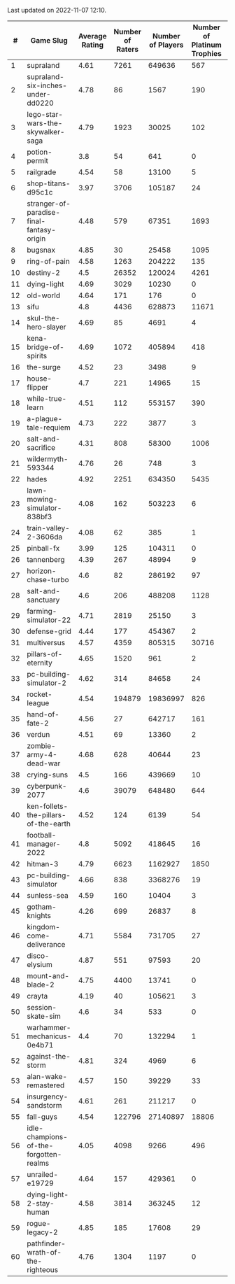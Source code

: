 Last updated on 2022-11-07 12:10.


|#|Game Slug|Average Rating|Number of Raters|Number of Players|Number of Platinum Trophies|Max Rarity (%)|
|---|---|---|---|---|---|---|
|1|supraland|4.61|7261|649636|567|99|
|2|supraland-six-inches-under-dd0220|4.78|86|1567|190|99|
|3|lego-star-wars-the-skywalker-saga|4.79|1923|30025|102|98|
|4|potion-permit|3.8|54|641|0|98|
|5|railgrade|4.54|58|13100|5|98|
|6|shop-titans-d95c1c|3.97|3706|105187|24|98|
|7|stranger-of-paradise-final-fantasy-origin|4.48|579|67351|1693|98|
|8|bugsnax|4.85|30|25458|1095|97|
|9|ring-of-pain|4.58|1263|204222|135|97|
|10|destiny-2|4.5|26352|120024|4261|96|
|11|dying-light|4.69|3029|10230|0|96|
|12|old-world|4.64|171|176|0|96|
|13|sifu|4.8|4436|628873|11671|96|
|14|skul-the-hero-slayer|4.69|85|4691|4|96|
|15|kena-bridge-of-spirits|4.69|1072|405894|418|94|
|16|the-surge|4.52|23|3498|9|94|
|17|house-flipper|4.7|221|14965|15|93|
|18|while-true-learn|4.51|112|553157|390|93|
|19|a-plague-tale-requiem|4.73|222|3877|3|92|
|20|salt-and-sacrifice|4.31|808|58300|1006|91|
|21|wildermyth-593344|4.76|26|748|3|90|
|22|hades|4.92|2251|634350|5435|89|
|23|lawn-mowing-simulator-838bf3|4.08|162|503223|6|89|
|24|train-valley-2-3606da|4.08|62|385|1|88|
|25|pinball-fx|3.99|125|104311|0|86|
|26|tannenberg|4.39|267|48994|9|84|
|27|horizon-chase-turbo|4.6|82|286192|97|83|
|28|salt-and-sanctuary|4.6|206|488208|1128|83|
|29|farming-simulator-22|4.71|2819|25150|3|81|
|30|defense-grid|4.44|177|454367|2|80|
|31|multiversus|4.57|4359|805315|30716|79|
|32|pillars-of-eternity|4.65|1520|961|2|79|
|33|pc-building-simulator-2|4.62|314|84658|24|75|
|34|rocket-league|4.54|194879|19836997|826|75|
|35|hand-of-fate-2|4.56|27|642717|161|72|
|36|verdun|4.51|69|13360|2|71|
|37|zombie-army-4-dead-war|4.68|628|40644|23|66|
|38|crying-suns|4.5|166|439669|10|65|
|39|cyberpunk-2077|4.6|39079|648480|644|61|
|40|ken-follets-the-pillars-of-the-earth|4.52|124|6139|54|52|
|41|football-manager-2022|4.8|5092|418645|16|49|
|42|hitman-3|4.79|6623|1162927|1850|48|
|43|pc-building-simulator|4.66|838|3368276|19|48|
|44|sunless-sea|4.59|160|10404|3|37|
|45|gotham-knights|4.26|699|26837|8|34|
|46|kingdom-come-deliverance|4.71|5584|731705|27|30|
|47|disco-elysium|4.87|551|97593|20|28|
|48|mount-and-blade-2|4.75|4400|13741|0|26|
|49|crayta|4.19|40|105621|3|23|
|50|session-skate-sim|4.6|34|533|0|23|
|51|warhammer-mechanicus-0e4b71|4.4|70|132294|1|23|
|52|against-the-storm|4.81|324|4969|6|13|
|53|alan-wake-remastered|4.57|150|39229|33|7|
|54|insurgency-sandstorm|4.61|261|211217|0|6|
|55|fall-guys|4.54|122796|27140897|18806|3|
|56|idle-champions-of-the-forgotten-realms|4.05|4098|9266|496|3|
|57|unrailed-e19729|4.64|157|429361|0|1|
|58|dying-light-2-stay-human|4.58|3814|363245|12|0.8|
|59|rogue-legacy-2|4.85|185|17608|29|0.3|
|60|pathfinder-wrath-of-the-righteous|4.76|1304|1197|0|0.2|
